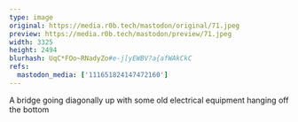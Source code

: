 ```yaml
---
type: image
original: https://media.r0b.tech/mastodon/original/71.jpeg
preview: https://media.r0b.tech/mastodon/preview/71.jpeg
width: 3325
height: 2494
blurhash: UqC*FOo~RNadyZo#e-j[yEWBV?a{afWAkCkC
refs:
  mastodon_media: ['111651824147472160']
---
```


A bridge going diagonally up with some old electrical equipment hanging off the bottom
